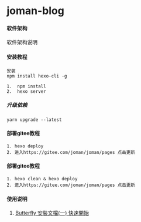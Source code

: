 # joman-blog

#### 软件架构
软件架构说明


#### 安装教程

```
安装
npm install hexo-cli -g
```

```
1.  npm install
2.  hexo server
```

##### 升级依赖
```
yarn upgrade --latest
```


#### 部署gitee教程
```
1. hexo deploy
2. 进入https://gitee.com/joman/joman/pages 点击更新
```

#### 部署gitee教程
```
1. hexo clean & hexo deploy
2. 进入https://gitee.com/joman/joman/pages 点击更新
```


#### 使用说明

1.  [Butterfly 安裝文檔(一) 快速開始](https://butterfly.js.org/posts/21cfbf15/)


